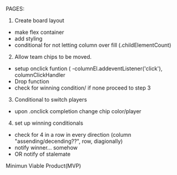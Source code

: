 PAGES:

1. Create board layout
- make flex container
- add styling
- conditional for not letting column over fill (.childElementCount)

2. Allow team chips to be moved.
- setup onclick funtion ( -columnEl.addeventListener('click'), columnClickHandler
- Drop function
- check for winning condition/ if none proceed to step 3

3. Conditional to switch players
- upon .onclick completion change chip color/player

4. set up winning conditionals
- check for 4 in a row in every direction (column "assending/decending??", row, diagionally)
- notify winner... somehow 
- OR notify of stalemate 

Minimun Viable Product(MVP)

<!-- 
1. Initialize the game
    -players
    -board display
    -board model
    -current player tracker
    -click handlers for each column
2. Take player input
    -know which player is dropping disc
    -know which column being dropped into
    -know if column is already full
    -drop the disc into top of column
3. check for the game end conditions
    -tie
    -win
    -announce end of game -->